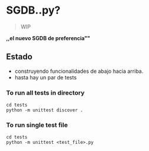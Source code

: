 # SGDB..py?

> WIP

**,,el nuevo SGDB de preferencia""**

## Estado
* construyendo funcionalidades de abajo hacia arriba.
* hasta hay un par de tests

### To run all tests in directory

```
cd tests
python -m unittest discover .
```

### To run single test file

```
cd tests
python -m unittest <test_file>.py
```
